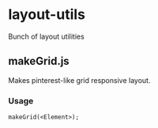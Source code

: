 # layout-utils
Bunch of layout utilities 
## makeGrid.js
Makes pinterest-like grid responsive layout.
### Usage
```
makeGrid(<Element>);
```
